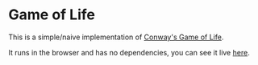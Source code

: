 # Game of Life

This is a simple/naive implementation of [Conway's Game of Life](https://en.wikipedia.org/wiki/Conway%27s_Game_of_Life).

It runs in the browser and has no dependencies, you can see it live [here](https://nobodysnightmare.github.io/game-of-life/index.html).
